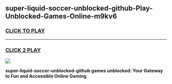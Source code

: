 
## super-liquid-soccer-unblocked-github-Play-Unblocked-Games-Online-m9kv6
<h3>
<a href="https://premium76.site?title=super-liquid-soccer-unblocked-github&ref=25A">CLICK TO PLAY</a></h3>
<hr>

<h3>
<a href="https://premium76.site?title=super-liquid-soccer-unblocked-github&ref=25A">CLICK 2 PLAY</a>
  
</h3>

<a href="https://premium76.site?title=super-liquid-soccer-unblocked-github&ref=25A"><img src="https://clearcache.store/games.png"></a>


**super-liquid-soccer-unblocked-github games unblocked: Your Gateway to Fun and Accessible Online Gaming**
